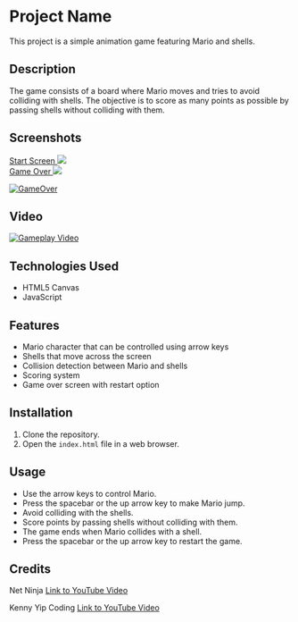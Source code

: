 # Project Name

This project is a simple animation game featuring Mario and shells.

## Description

The game consists of a board where Mario moves and tries to avoid colliding with shells. The objective is to score as many points as possible by passing shells without colliding with them.

## Screenshots

<a href="https://krsnamara.github.io/mario-kart-css-animation/">
Start Screen
  <img src="public/img/startscreen.png">
</a>
<br>

<a href="https://krsnamara.github.io/mario-kart-css-animation/">
Game Over
  <img src="public/img/gameover.png">
</a>

[![GameOver](https://example.com/live-page/gameover.png)](https://krsnamara.github.io/mario-kart-css-animation/)

## Video

[![Gameplay Video](https://img.youtube.com/vi/Eu3wHCoXDos/0.jpg)](https://youtube.com/shorts/Eu3wHCoXDos?feature=share)

## Technologies Used

- HTML5 Canvas
- JavaScript

## Features

- Mario character that can be controlled using arrow keys
- Shells that move across the screen
- Collision detection between Mario and shells
- Scoring system
- Game over screen with restart option

## Installation

1. Clone the repository.
2. Open the `index.html` file in a web browser.

## Usage

- Use the arrow keys to control Mario.
- Press the spacebar or the up arrow key to make Mario jump.
- Avoid colliding with the shells.
- Score points by passing shells without colliding with them.
- The game ends when Mario collides with a shell.
- Press the spacebar or the up arrow key to restart the game.

## Credits

Net Ninja [Link to YouTube Video](https://www.youtube.com/watch?v=PjR97QzOrJM)

Kenny Yip Coding [Link to YouTube Video](https://www.youtube.com/watch?v=pHFtOYU-a20)
